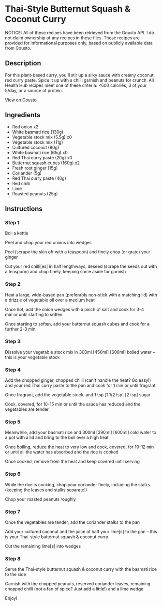 # Thai-Style Butternut Squash & Coconut Curry

NOTICE: All of these recipes have been retrieved from the Gousto API. I do not claim ownership of any recipes in these files. These recipes are provided for informational purposes only, based on publicly available data from Gousto.

## Description

For this plant-based curry, you'll stir up a silky sauce with creamy coconut, red curry paste. Spice it up with a chilli garnish and peanuts for crunch. All Health Hub recipes meet one of these criteria: <600 calories, 3 of your 5/day, or a source of protein.

[View on Gousto](https://www.gousto.co.uk/recipes/cookbook/thai-style-butternut-squash-coconut-curry)

## Ingredients

- Red onion x2
- White basmati rice (130g)
- Vegetable stock mix (5.5g) x0
- Vegetable stock mix (11g)
- Cultured coconut (80g)
- White basmati rice (65g) x0
- Red Thai curry paste (20g) x0
- Butternut squash cubes (160g) x2
- Fresh root ginger (15g)
- Coriander (5g)
- Red Thai curry paste (40g)
- Red chilli
- Lime
- Roasted peanuts (25g)

## Instructions


### Step 1

Boil a kettle

Peel and chop your red onions into wedges

Peel (scrape the skin off with a teaspoon) and finely chop (or grate) your ginger

Cut your red chilli[es] in half lengthways, deseed (scrape the seeds out with a teaspoon) and chop finely, keeping some aside for garnish


### Step 2

Heat a large, wide-based pan (preferably non-stick with a matching lid) with a drizzle of vegetable oil over a medium heat

Once hot, add the onion wedges with a pinch of salt and cook for 3-4 min or until starting to soften

Once starting to soften, add your butternut squash cubes and cook for a further 2-3 min


### Step 3

Dissolve your vegetable stock mix in 300ml <span class="text-purple">[450ml]</span> <span class="text-danger">[600ml]</span> boiled water – this is your vegetable stock


### Step 4

Add the chopped ginger, chopped chilli (can't handle the heat? Go easy!) and your red Thai curry paste to the pan and cook for 1 min or until fragrant

Once fragrant, add the vegetable stock, and 1 tsp <span class="text-purple">[1 1/2 tsp]</span><span class="text-danger"> [2 tsp]</span> sugar

Cook, covered, for 10-15 min or until the sauce has reduced and the vegetables are tender


### Step 5

Meanwhile, add your basmati rice and 300ml <span class="text-purple">[390ml]<span class="text-danger"> </span>[600ml]</span> cold water to a pot with a lid and bring to the boil over a high heat

Once boiling, reduce the heat to very low and cook, covered, for 10-12 min or until all the water has absorbed and the rice is cooked

Once cooked, remove from the heat and keep covered until serving


### Step 6

While the rice is cooking, chop your coriander finely, including the stalks (keeping the leaves and stalks separate!)

Chop your roasted peanuts roughly


### Step 7

Once the vegetables are tender, add the coriander stalks to the pan

Add your cultured coconut and the juice of half your lime[s] to the pan – this is your Thai-style butternut squash & coconut curry

Cut the remaining lime[s] into wedges

### Step 8

Serve the Thai-style butternut squash & coconut curry with the basmati rice to the side

Garnish with the chopped peanuts, reserved coriander leaves, remaining chopped chilli (not a fan of spice? Just add a little!) and a lime wedge

Enjoy!

